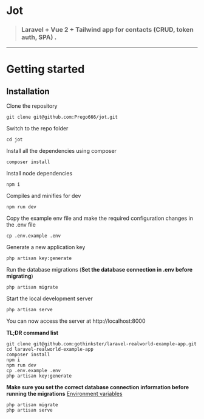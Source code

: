 # Jot

> ### Laravel + Vue 2 + Tailwind app for contacts (CRUD, token auth, SPA) .

----------

# Getting started

## Installation

Clone the repository

    git clone git@github.com:Prego666/jot.git    

Switch to the repo folder

    cd jot

Install all the dependencies using composer

    composer install

Install node dependencies

    npm i

Compiles and minifies for dev

    npm run dev

Copy the example env file and make the required configuration changes in the .env file

    cp .env.example .env

Generate a new application key

    php artisan key:generate

Run the database migrations (**Set the database connection in .env before migrating**)

    php artisan migrate

Start the local development server

    php artisan serve

You can now access the server at http://localhost:8000

**TL;DR command list**

    git clone git@github.com:gothinkster/laravel-realworld-example-app.git
    cd laravel-realworld-example-app
    composer install
    npm i
    npm run dev
    cp .env.example .env
    php artisan key:generate
    
**Make sure you set the correct database connection information before running the migrations** [Environment variables](#environment-variables)

    php artisan migrate
    php artisan serve



